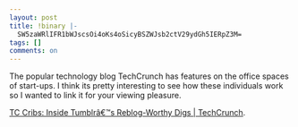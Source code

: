 ```yaml
---
layout: post
title: !binary |-
  SW5zaWRlIFR1bWJscsOi4oKs4oSicyBSZWJsb2ctV29ydGh5IERpZ3M=
tags: []
comments: on
---
```

The popular technology blog TechCrunch has features on the office spaces of start-ups. I think its pretty interesting to see how these individuals work so I wanted to link it for your viewing pleasure.

<a href="http://techcrunch.com/2011/07/28/tc-cribs-inside-tumblrs-reblog-worthy-digs/">TC Cribs: Inside Tumblrâ€™s Reblog-Worthy Digs | TechCrunch</a>.
